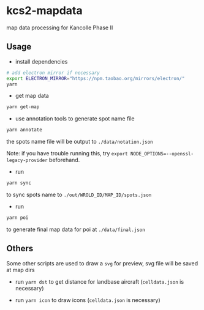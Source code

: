 kcs2-mapdata
============

map data processing for Kancolle Phase II

## Usage
- install dependencies
```bash
# add electron mirror if necessary
export ELECTRON_MIRROR="https://npm.taobao.org/mirrors/electron/"
yarn
```

- get map data
```bash
yarn get-map
```

- use annotation tools to generate spot name file
```bash
yarn annotate
```
the spots name file will be output to `./data/notation.json`


Note: if you have trouble running this, try `export NODE_OPTIONS=--openssl-legacy-provider` beforehand.

- run
```bash
yarn sync
```
to sync spots name to `./out/WROLD_ID/MAP_ID/spots.json`

- run
```bash
yarn poi
```
to generate final map data for poi at `./data/final.json`

## Others
Some other scripts are used to draw a `svg` for preview, svg file will be saved at map dirs
- run `yarn dst` to get distance for landbase aircraft (`celldata.json` is necessary)

- run `yarn icon` to draw icons (`celldata.json` is necessary)
